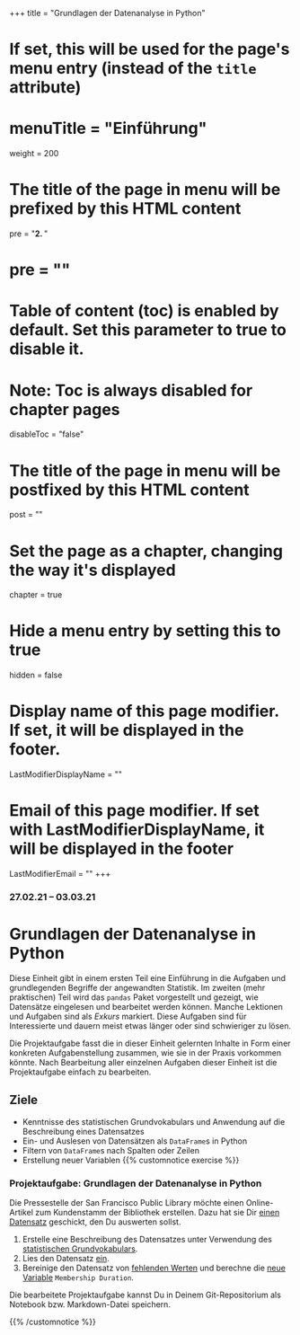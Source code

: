 +++
title = "Grundlagen der Datenanalyse in Python"
# If set, this will be used for the page's menu entry (instead of the `title` attribute)
# menuTitle = "Einführung"
weight = 200
# The title of the page in menu will be prefixed by this HTML content
 pre = "<b>2. </b>"
# pre = "<i class='fab fa-github'></i>"
# Table of content (toc) is enabled by default. Set this parameter to true to disable it.
# Note: Toc is always disabled for chapter pages
disableToc = "false"

# The title of the page in menu will be postfixed by this HTML content
post = ""
# Set the page as a chapter, changing the way it's displayed
chapter = true
# Hide a menu entry by setting this to true
hidden = false
# Display name of this page modifier. If set, it will be displayed in the footer.
LastModifierDisplayName = ""
# Email of this page modifier. If set with LastModifierDisplayName, it will be displayed in the footer
LastModifierEmail = ""
+++


### 27.02.21 – 03.03.21

# Grundlagen der Datenanalyse in Python

Diese Einheit gibt in einem ersten Teil eine Einführung in die Aufgaben und grundlegenden Begriffe der angewandten Statistik. Im zweiten (mehr praktischen) Teil wird das `pandas` Paket vorgestellt und gezeigt, wie Datensätze eingelesen und bearbeitet werden können. Manche Lektionen und Aufgaben sind als *Exkurs* markiert. Diese Aufgaben sind für Interessierte und dauern meist etwas länger oder sind schwieriger zu lösen.

Die Projektaufgabe fasst die in dieser Einheit gelernten Inhalte in Form einer konkreten Aufgabenstellung zusammen, wie sie in der Praxis vorkommen könnte. Nach Bearbeitung aller einzelnen Aufgaben dieser Einheit ist die Projektaufgabe einfach zu bearbeiten. 

<!--
Versuche zuerst die Aufgaben innerhalb der angegeben Zeit selbstständig zu lösen. Versuche danach mit Hilfe der Musterlösung die Lösung nachzuvollziehen. Schreibe Dir bei Problemen Deine Fragen auf, damit wir diese am Präsenztag zusammen besprechen können. 
-->

## Ziele

- Kenntnisse des statistischen Grundvokabulars und Anwendung auf die Beschreibung eines Datensatzes
- Ein- und Auslesen von Datensätzen als `DataFrame`s in Python
- Filtern von `DataFrame`s nach Spalten oder Zeilen
- Erstellung neuer Variablen
{{% customnotice exercise %}}

### Projektaufgabe: Grundlagen der Datenanalyse in Python
Die Pressestelle der San Francisco Public Library möchte einen Online-Artikel zum Kundenstamm der Bibliothek erstellen. Dazu hat sie Dir [einen Datensatz](/2020-2021-ZK_Data_Librarian_Modul_3/organisation/dataset/) geschickt, den Du auswerten sollst.

1. Erstelle eine Beschreibung des Datensatzes unter Verwendung des [statistischen Grundvokabulars](/2020-2021-ZK_Data_Librarian_Modul_3/basics/basic_terms/).
2. Lies den Datensatz [ein](/2020-2021-ZK_Data_Librarian_Modul_3/basics/pandas/io).
3. Bereinige den Datensatz von [fehlenden Werten](/2020-2021-ZK_Data_Librarian_Modul_3/basics/pandas/na) und berechne die [neue Variable](/2020-2021-ZK_Data_Librarian_Modul_3/basics/pandas/columns/#fallstudie-feature-engineering) `Membership Duration`.

Die bearbeitete Projektaufgabe kannst Du in Deinem Git-Repositorium als Notebook bzw. Markdown-Datei speichern. 


{{% /customnotice %}}
